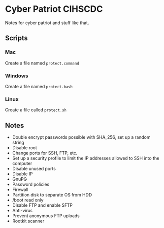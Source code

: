 # Cyber Patriot CIHSCDC
Notes for cyber patriot and stuff like that.

## Scripts
### Mac
Create a file named `protect.command`
### Windows
Create a file named `protect.bash`
### Linux
Create a file called `protect.sh`

## Notes
- Double encrypt passwords possible with SHA_256, set up a random string
- Disable root
- Change ports for SSH, FTP, etc.
- Set up a security profile to limit the IP addresses allowed to SSH into the computer
- Disable unused ports
- Disable IP
- GnuPG
- Password policies
- Firewall
- Partition disk to separate OS from HDD
- /boot read only
- Disable FTP and enable SFTP
- Anti-virus
- Prevent anonymous FTP uploads
- Rootkit scanner
